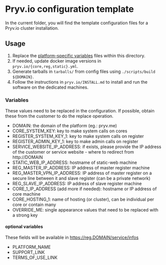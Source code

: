 # Pryv.io configuration template

In the current folder, you will find the template configuration files for a Pryv.io cluster installation.

## Usage

1. Replace the [platform-specific variables](#variables) files within this directory.
2. If needed, update docker image versions in `pryv.io/{core,reg,static}.yml`.
3. Generate tarballs in `tarballs/` from config files using `./scripts/build ${DOMAIN}`.
4. Follow the instructions in `pryv.io/INSTALL.md` to install and run the software on the dedicated machines.

### Variables

These values need to be replaced in the configuration. If possible, obtain these from the customer to do the replace operation.

* DOMAIN: the domain of the platform (eg.: pryv.me)
* CORE_SYSTEM_KEY: key to make system calls on cores
* REGISTER_SYSTEM_KEY_1: key to make system calls on register
* REGISTER_ADMIN_KEY_1: key to make admin calls on register
* SERVICE_WEBSITE_IP_ADDRESS: if exists, please provide the IP address of the customer or service website - where to redirect from http://DOMAIN
* STATIC_WEB_IP_ADDRESS: hostname of static-web machine
* REG_MASTER_IP_ADDRESS: IP address of master register machine
* REG_MASTER_VPN_IP_ADDRESS: IP address of master register on a secure line between it and slave register (can be a private network)
* REG_SLAVE_IP_ADDRESS: IP address of slave register machine
* CORE_1_IP_ADDRESS (add more if needed): hostname or IP address of core machine
* CORE_HOSTING_1: name of hosting (or cluster), can be individual per core or contain many
* OVERRIDE_ME: single appearance values that need to be replaced with a strong key

#### optional variables

These fields will be available in https://reg.DOMAIN/service/infos

* PLATFORM_NAME
* SUPPORT_LINK
* TERMS_OF_USE_LINK
